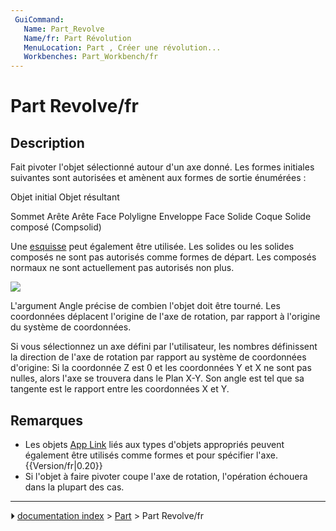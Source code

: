 ```yaml
---
 GuiCommand:
   Name: Part_Revolve
   Name/fr: Part Révolution
   MenuLocation: Part , Créer une révolution...
   Workbenches: Part_Workbench/fr
---
```


# Part Revolve/fr

## Description

Fait pivoter l\'objet sélectionné autour d\'un axe donné. Les formes initiales suivantes sont autorisées et amènent aux formes de sortie énumérées :

  Objet initial   Objet résultant
   
  Sommet          Arête
  Arête           Face
  Polyligne       Enveloppe
  Face            Solide
  Coque           Solide composé (Compsolid)

Une [esquisse](Sketcher_Workbench/fr.md) peut également être utilisée. Les solides ou les solides composés ne sont pas autorisés comme formes de départ. Les composés normaux ne sont actuellement pas autorisés non plus.

![](images/Dialog-revolve.png )

L\'argument Angle précise de combien l\'objet doit être tourné. Les coordonnées déplacent l\'origine de l\'axe de rotation, par rapport à l\'origine du système de coordonnées.

Si vous sélectionnez un axe défini par l\'utilisateur, les nombres définissent la direction de l\'axe de rotation par rapport au système de coordonnées d\'origine: Si la coordonnée Z est 0 et les coordonnées Y et X ne sont pas nulles, alors l\'axe se trouvera dans le Plan X-Y. Son angle est tel que sa tangente est le rapport entre les coordonnées X et Y.



## Remarques

-   Les objets [App Link](App_Link/fr.md) liés aux types d\'objets appropriés peuvent également être utilisés comme formes et pour spécifier l\'axe. {{Version/fr|0.20}}
-   Si l\'objet à faire pivoter coupe l\'axe de rotation, l\'opération échouera dans la plupart des cas.



---
⏵ [documentation index](../README.md) > [Part](Part_Workbench.md) > Part Revolve/fr
